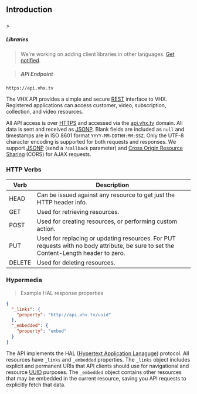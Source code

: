 <!-- ___INTRODUCTION____________________________ -->
<h2 class="head-3 is-api margin-top-large margin-bottom-medium" id="introduction">Introduction</h2>
<h3 class="text-2 text--navy text--bold is-api margin-top-large margin-bottom-medium" id="introduction"></h3>
> <h5 class="head-5 text--white margin-top-large margin-bottom-medium">Libraries</h5>

> <p class="margin-bottom-xlarge">We're working on adding client libraries in other languages. <a href="#">Get notified</a>.</p>

> <h5 class="head-5 text--white">API Endpoint</h5>

```shell
https://api.vhx.tv
```
<section class="text-2 contain">
  <p>The VHX API provides a simple and secure <a href="http://en.wikipedia.org/wiki/Representational_State_Transfer">REST</a> interface to VHX. Registered applications can access customer, video, subscription, collection, and video resources.</p>
  <p>All API access is over <a href="http://en.wikipedia.org/wiki/HTTP_Secure">HTTPS</a> and accessed via the <a href="https://api.vhx.tv">api.vhx.tv</a> domain. All data is sent and received as <a href="https://en.wikipedia.org/wiki/JSON">JSONP</a>. Blank fields are included as <code>null</code> and timestamps are in ISO 8601 format <code>YYYY-MM-DDTHH:MM:SSZ</code>. Only the UTF-8 character encoding is supported for both requests and responses. We support <a href="https://en.wikipedia.org/wiki/JSONP">JSONP</a> (send a <code>?callback</code> parameter) and <a href="http://en.wikipedia.org/wiki/Cross-origin_resource_sharing">Cross Origin Resource Sharing</a> (CORS) for AJAX requests.
</section>

<!-- ___HTTP VERBS____________________________ -->
<h3 class="text-2 text--navy text--bold is-api margin-top-large margin-bottom-medium" id="http-verbs">HTTP Verbs</h3>

<table>
  <thead>
    <tr class="text-2">
      <th class="padding-medium">Verb</th>
      <th class="padding-medium">Description</th>
    </tr>
  </thead>

  <tbody>
    <tr class="text-2 border-bottom border--light-gray">
      <td>HEAD</td>
      <td>Can be issued against any resource to get just the HTTP header info.</td>
    </tr>
    <tr class="text-2 border-bottom border--light-gray">
      <td>GET</td>
      <td>Used for retrieving resources.</td>
    </tr>
    <tr class="text-2 border-bottom border--light-gray">
      <td>POST</td>
      <td>Used for creating resources, or performing custom action.</td>
    </tr>
    <tr class="text-2 border-bottom border--light-gray">
      <td>PUT</td>
      <td>Used for replacing or updating resources. For PUT requests with no body attribute, be sure to set the Content-Length header to zero.</td>
    </tr>
    <tr class="text-2 border-bottom border--light-gray">
      <td>DELETE</td>
      <td>Used for deleting resources.</td>
    </tr>
  </tbody>
</table>

<!-- ___HYPERMEDIA____________________________ -->
<h3 class="text-2 text--navy text--bold is-api margin-top-large margin-bottom-medium" id="hypermedia">Hypermedia</h3>

> Example HAL response properties

```json
{
  "_links": {
    "property": "http://api.vhx.tv/uuid"
  },
  "_embedded": {
    "property": "embed"
  }
}
```

<section class="text-2 contain">
The API implements the HAL (<a href="https://en.wikipedia.org/wiki/Hypertext_Application_Language">Hypertext Application Lanaguge</a>) protocol. All resources have <code>_links</code> and <code>_embedded</code> properties. The <code>_links</code> object includes explicit and permanent URIs that API clients should use for navigational and resource <a href="https://en.wikipedia.org/wiki/Universally_unique_identifier">UUID</a> purposes. The <code>_embedded</code> object contains other resources that may be embedded in the current resource, saving you API requests to explicitly fetch that data.
</section>